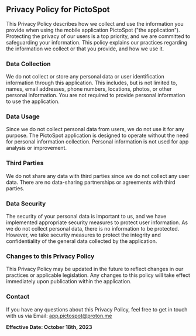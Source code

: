 ## Privacy Policy for PictoSpot

This Privacy Policy describes how we collect and use the information you provide when using the mobile application PictoSpot ("the application"). Protecting the privacy of our users is a top priority, and we are committed to safeguarding your information. This policy explains our practices regarding the information we collect or that you provide, and how we use it.

### Data Collection

We do not collect or store any personal data or user identification information through this application. This includes, but is not limited to, names, email addresses, phone numbers, locations, photos, or other personal information. You are not required to provide personal information to use the application.

### Data Usage

Since we do not collect personal data from users, we do not use it for any purpose. The PictoSpot application is designed to operate without the need for personal information collection. Personal information is not used for app analysis or improvement.

### Third Parties

We do not share any data with third parties since we do not collect any user data. There are no data-sharing partnerships or agreements with third parties.

### Data Security

The security of your personal data is important to us, and we have implemented appropriate security measures to protect user information. As we do not collect personal data, there is no information to be protected. However, we take security measures to protect the integrity and confidentiality of the general data collected by the application.

### Changes to this Privacy Policy

This Privacy Policy may be updated in the future to reflect changes in our practices or applicable legislation. Any changes to this policy will take effect immediately upon publication within the application.

### Contact

If you have any questions about this Privacy Policy, feel free to get in touch with us via Email: app.pictospot@proton.me

**Effective Date: October 18th, 2023**

